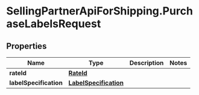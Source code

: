 # SellingPartnerApiForShipping.PurchaseLabelsRequest

## Properties
Name | Type | Description | Notes
------------ | ------------- | ------------- | -------------
**rateId** | [**RateId**](RateId.md) |  | 
**labelSpecification** | [**LabelSpecification**](LabelSpecification.md) |  | 
